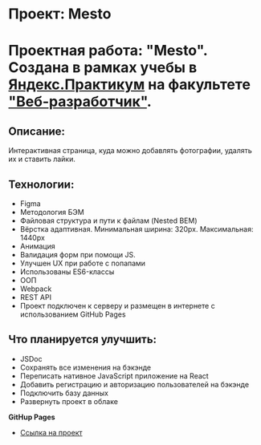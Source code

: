 # Проект: Mesto
# Проектная работа: "Mesto". Создана в рамках учебы в [Яндекс.Практикум](https://practicum.yandex.ru/) на факультете ["Веб-разработчик"](https://practicum.yandex.ru/web/).  

## Описание:  
Интерактивная страница, куда можно добавлять фотографии, удалять их и ставить лайки.

## Технологии:  
* Figma
* Методология БЭМ  
* Файловая структура и пути к файлам (Nested BEM)  
* Вёрстка адаптивная. Минимальная ширина: 320px. Максимальная: 1440px
* Анимация
* Валидация форм при помощи JS.
* Улучшен UX при работе с попапами
* Использованы ES6-классы
* ООП
* Webpack
* REST API
* Проект подключен к серверу и размещен в интернете с использованием GitHub Pages

## Что планируется улучшить:  
* JSDoc
* Сохранять все изменения на бэкэнде
* Переписать нативное JavaScript приложение на React 
* Добавить регистрацию и авторизацию пользователей на бэкэнде 
* Подключить базу данных
* Развернуть проект в облаке

**GitHup Pages**
* [Ссылка на проект](https://sergeykazarinov.github.io/mesto/)

